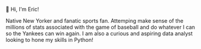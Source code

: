 👋 Hi, I'm Eric!

Native New Yorker and fanatic sports fan. Attemping make sense of the millions of stats associated with the game of baseball and do whatever I can so the Yankees can win again. 
I am also a curious and aspiring data analyst looking to hone my skills in Python!


<!---
eric8395/eric8395 is a ✨ special ✨ repository because its `README.md` (this file) appears on your GitHub profile.
You can click the Preview link to take a look at your changes.
--->
